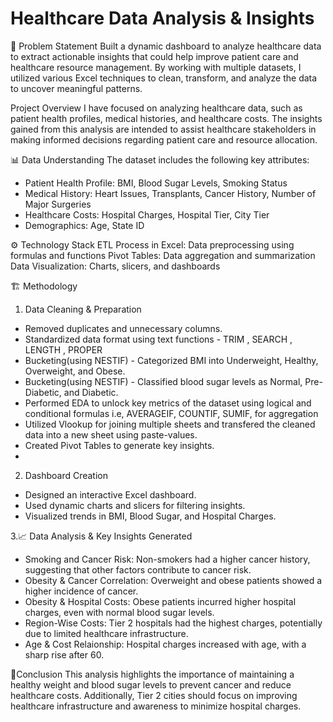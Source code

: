 # Healthcare Data Analysis & Insights
📌 Problem Statement
Built a dynamic dashboard to analyze healthcare data to extract actionable insights that could help improve patient care and healthcare resource management. By working with multiple datasets, I utilized various Excel techniques to clean, transform, and analyze the data to uncover meaningful patterns.

Project Overview
I have focused on analyzing healthcare data, such as patient health profiles, medical histories, and healthcare costs. The insights gained from this analysis are intended to assist healthcare stakeholders in making informed decisions regarding patient care and resource allocation.

📊 Data Understanding
The dataset includes the following key attributes:
- Patient Health Profile: BMI, Blood Sugar Levels, Smoking Status
- Medical History: Heart Issues, Transplants, Cancer History, Number of Major Surgeries
- Healthcare Costs: Hospital Charges, Hospital Tier, City Tier
- Demographics: Age, State ID
  
⚙️ Technology Stack
ETL Process in Excel: Data preprocessing using formulas and functions
Pivot Tables: Data aggregation and summarization
Data Visualization: Charts, slicers, and dashboards

🏗️ Methodology
1. Data Cleaning & Preparation
- Removed duplicates and unnecessary columns.
- Standardized data format using text functions - TRIM , SEARCH , LENGTH , PROPER
- Bucketing(using NESTIF) - Categorized BMI into Underweight, Healthy, Overweight, and Obese.
- Bucketing(using NESTIF) - Classified blood sugar levels as Normal, Pre-Diabetic, and Diabetic.
- Performed EDA to unlock key metrics of the dataset using logical and conditional formulas i.e, AVERAGEIF, COUNTIF, SUMIF, for aggregation
- Utilized Vlookup for joining multiple sheets and transfered the cleaned data into a new sheet using paste-values.
- Created Pivot Tables to generate key insights.
- 
2. Dashboard Creation
- Designed an interactive Excel dashboard.
- Used dynamic charts and slicers for filtering insights.
- Visualized trends in BMI, Blood Sugar, and Hospital Charges.
  
3.📈 Data Analysis & Key Insights Generated
- Smoking and Cancer Risk: Non-smokers had a higher cancer history, suggesting that other factors contribute to cancer risk.
- Obesity & Cancer Correlation: Overweight and obese patients showed a higher incidence of cancer.
- Obesity & Hospital Costs: Obese patients incurred higher hospital charges, even with normal blood sugar levels.
- Region-Wise Costs: Tier 2 hospitals had the highest charges, potentially due to limited healthcare infrastructure.
- Age & Cost Relaionship: Hospital charges increased with age, with a sharp rise after 60.
  
🔹Conclusion
This analysis highlights the importance of maintaining a healthy weight and blood sugar levels to prevent cancer and reduce healthcare costs. 
Additionally, Tier 2 cities should focus on improving healthcare infrastructure and awareness to minimize hospital charges.
